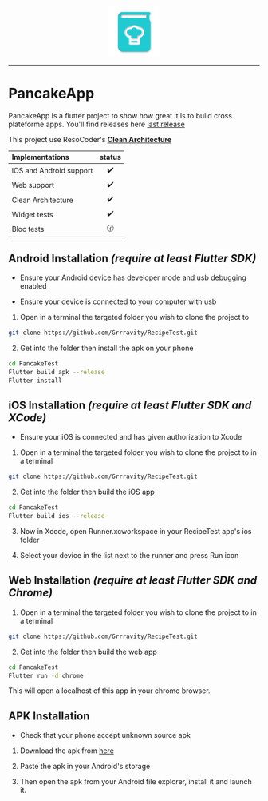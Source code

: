 <p align="center">
<img src="https://github.com/Grrravity/RecipeTest/blob/9cd1f3cf3bef34d6dcf3acd354e3a6afa2f027a9/assets/logos/pancakeapp.png" height="100" alt="PancakeApp" />
</p>

---
# PancakeApp

PancakeApp is a flutter project to show how great it is to build cross plateforme apps. You'll find releases here [last release](https://github.com/Grrravity/RecipeTest/releases)

This project use ResoCoder's **[Clean Architecture](https://resocoder.com/2019/08/27/flutter-tdd-clean-architecture-course-1-explanation-project-structure/)**

| Implementations      | status |
| :----------- | :----:  |
| iOS and Android support   | ✔️        |
| Web support   | ✔️        |
| Clean Architecture      | ✔️       |
| Widget tests   | ✔️        |
| Bloc tests   | 🕜        |

## Android Installation *(require at least Flutter SDK)*

* Ensure your Android device has developer mode and usb debugging enabled

* Ensure your device is connected to your computer with usb 

1. Open in a terminal the targeted folder you wish to clone the project to

```bash
git clone https://github.com/Grrravity/RecipeTest.git
```

2. Get into the folder then install the apk on your phone

```bash
cd PancakeTest
Flutter build apk --release
Flutter install
```

## iOS Installation *(require at least Flutter SDK and XCode)*

* Ensure your iOS is connected and has given authorization to Xcode

1. Open in a terminal the targeted folder you wish to clone the project to in a terminal

```bash
git clone https://github.com/Grrravity/RecipeTest.git
```

2. Get into the folder then build the iOS app

```bash
cd PancakeTest
Flutter build ios --release
```

3. Now in Xcode, open Runner.xcworkspace in your RecipeTest app's ios folder

4. Select your device in the list next to the runner and press Run icon


## Web Installation *(require at least Flutter SDK and Chrome)*

1. Open in a terminal the targeted folder you wish to clone the project to in a terminal

```bash
git clone https://github.com/Grrravity/RecipeTest.git
```

2. Get into the folder then build the web app

```bash
cd PancakeTest
Flutter run -d chrome
```

This will open a localhost of this app in your chrome browser.

## APK Installation
* Check that your phone accept unknown source apk

1. Download the apk from [here](https://github.com/Grrravity/RecipeTest/releases)

2. Paste the apk in your Android's storage

4. Then open the apk from your Android file explorer, install it and launch it.
